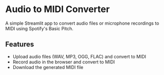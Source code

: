 # Audio to MIDI Converter

A simple Streamlit app to convert audio files or microphone recordings to MIDI using Spotify's Basic Pitch.

## Features
- Upload audio files (WAV, MP3, OGG, FLAC) and convert to MIDI
- Record audio in the browser and convert to MIDI
- Download the generated MIDI file

